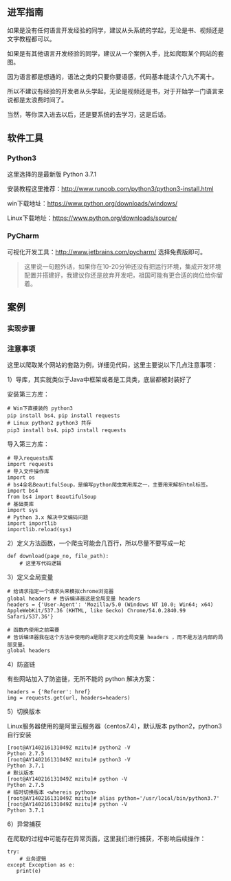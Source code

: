 ## 进军指南

如果是没有任何语言开发经验的同学，建议从头系统的学起，无论是书、视频还是文字教程都可以。

如果是有其他语言开发经验的同学，建议从一个案例入手，比如爬取某个网站的套图。

因为语言都是想通的，语法之类的只要你要语感，代码基本能读个八九不离十。

所以不建议有经验的开发者从头学起，无论是视频还是书，对于开始学一门语言来说都是太浪费时间了。

当然，等你深入进去以后，还是要系统的去学习，这是后话。

## 软件工具

### Python3

这里选择的是最新版 Python 3.7.1

安装教程这里推荐：http://www.runoob.com/python3/python3-install.html

win下载地址：https://www.python.org/downloads/windows/

Linux下载地址：https://www.python.org/downloads/source/

### PyCharm

可视化开发工具：http://www.jetbrains.com/pycharm/  选择免费版即可。

> 这里说一句题外话，如果你在10-20分钟还没有把运行环境，集成开发环境配置并搭建好，我建议你还是放弃开发吧，祖国可能有更合适的岗位给你留着。

## 案例

### 实现步骤



### 注意事项

这里以爬取某个网站的套路为例，详细见代码，这里主要说以下几点注意事项：

1）导库，其实就类似于Java中框架或者是工具类，底层都被封装好了

安装第三方库：

```
# Win下直接装的 python3
pip install bs4、pip install requests
# Linux python2 python3 共存
pip3 install bs4、pip3 install requests
```

导入第三方库：

```
# 导入requests库
import requests
# 导入文件操作库
import os
# bs4全名BeautifulSoup，是编写python爬虫常用库之一，主要用来解析html标签。
import bs4
from bs4 import BeautifulSoup
# 基础类库
import sys
# Python 3.x 解决中文编码问题
import importlib
importlib.reload(sys)
```

2）定义方法函数，一个爬虫可能会几百行，所以尽量不要写成一坨


```
def download(page_no, file_path):
    # 这里写代码逻辑
```

3）定义全局变量


```
# 给请求指定一个请求头来模拟chrome浏览器
global headers # 告诉编译器这是全局变量 headers 
headers = {'User-Agent': 'Mozilla/5.0 (Windows NT 10.0; Win64; x64) AppleWebKit/537.36 (KHTML, like Gecko) Chrome/54.0.2840.99 Safari/537.36'}

# 函数内使用之前需要
# 告诉编译器我在这个方法中使用的a是刚才定义的全局变量 headers ，而不是方法内部的局部变量。
global headers
```

4）防盗链

有些网站加入了防盗链，无所不能的 python  解决方案：

```
headers = {'Referer': href}
img = requests.get(url, headers=headers)
```

5）切换版本

Linux服务器使用的是阿里云服务器（centos7.4），默认版本 python2，python3 自行安装


```
[root@AY140216131049Z mzitu]# python2 -V
Python 2.7.5
[root@AY140216131049Z mzitu]# python3 -V
Python 3.7.1
# 默认版本
[root@AY140216131049Z mzitu]# python -V
Python 2.7.5
# 临时切换版本 <whereis python>
[root@AY140216131049Z mzitu]# alias python='/usr/local/bin/python3.7'
[root@AY140216131049Z mzitu]# python -V
Python 3.7.1

```

6）异常捕获

在爬取的过程中可能存在异常页面，这里我们进行捕获，不影响后续操作：


```
try:
    # 业务逻辑
except Exception as e:
   print(e)
```

